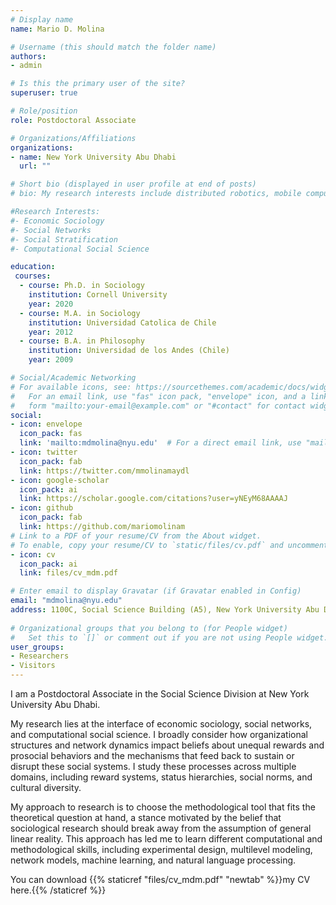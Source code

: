 ```yaml
---
# Display name
name: Mario D. Molina

# Username (this should match the folder name)
authors:
- admin

# Is this the primary user of the site?
superuser: true

# Role/position
role: Postdoctoral Associate

# Organizations/Affiliations
organizations:
- name: New York University Abu Dhabi
  url: ""

# Short bio (displayed in user profile at end of posts)
# bio: My research interests include distributed robotics, mobile computing and programmable matter.

#Research Interests:
#- Economic Sociology
#- Social Networks
#- Social Stratification
#- Computational Social Science

education:
 courses:
  - course: Ph.D. in Sociology
    institution: Cornell University
    year: 2020
  - course: M.A. in Sociology
    institution: Universidad Catolica de Chile
    year: 2012
  - course: B.A. in Philosophy
    institution: Universidad de los Andes (Chile)
    year: 2009

# Social/Academic Networking
# For available icons, see: https://sourcethemes.com/academic/docs/widgets/#icons
#   For an email link, use "fas" icon pack, "envelope" icon, and a link in the
#   form "mailto:your-email@example.com" or "#contact" for contact widget.
social:
- icon: envelope
  icon_pack: fas
  link: 'mailto:mdmolina@nyu.edu'  # For a direct email link, use "mailto:mdmolina@nyu.edu".
- icon: twitter
  icon_pack: fab
  link: https://twitter.com/mmolinamaydl
- icon: google-scholar
  icon_pack: ai
  link: https://scholar.google.com/citations?user=yNEyM68AAAAJ
- icon: github
  icon_pack: fab
  link: https://github.com/mariomolinam
# Link to a PDF of your resume/CV from the About widget.
# To enable, copy your resume/CV to `static/files/cv.pdf` and uncomment the lines below.  
- icon: cv
  icon_pack: ai
  link: files/cv_mdm.pdf

# Enter email to display Gravatar (if Gravatar enabled in Config)
email: "mdmolina@nyu.edu"
address: 1100C, Social Science Building (A5), New York University Abu Dhabi, Abu Dhabi
  
# Organizational groups that you belong to (for People widget)
#   Set this to `[]` or comment out if you are not using People widget.  
user_groups:
- Researchers
- Visitors
---
```


I am a Postdoctoral Associate in the Social Science Division at New York University Abu Dhabi. 

My research lies at the interface of economic sociology, social networks, and computational social science. I broadly consider how organizational structures and network dynamics impact beliefs about unequal rewards and prosocial behaviors and the mechanisms that feed back to sustain or disrupt these social systems. I study these processes across multiple domains, including reward systems, status hierarchies, social norms, and cultural diversity. 

My approach to research is to choose the methodological tool that fits the theoretical question at hand, a stance motivated by the belief that sociological research should break away from the assumption of general linear reality. This approach has led me to learn different computational and methodological skills, including experimental design, multilevel modeling, network models, machine learning, and natural language processing.

You can download {{% staticref "files/cv_mdm.pdf" "newtab" %}}my CV here.{{% /staticref %}}

